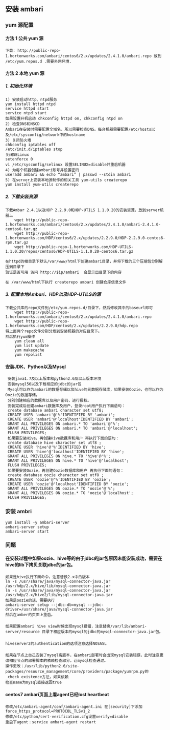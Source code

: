 ## 安装 ambari
### yum 源配置
#### 方法 1 公共 yum 源
    下载: http://public-repo-1.hortonworks.com/ambari/centos6/2.x/updates/2.4.1.0/ambari.repo 放到 /etc/yum.repos.d .需要外网环境.
#### 方法 2 本地 yum 源
##### 1. 初始化环境
    1) 安装启动http、ntpd服务
    yum install httpd ntpd 
    service httpd start
    service ntpd start
    如果设置开机启动 chkconfig httpd on, chkconfig ntpd on
    2) 检查DNS和NSCD
    Ambari在安装时需要配置全域名，所以需要检查DNS。每台机器需要配置/etc/hosts以及/etc/sysconfig/network中的hostname 
    3) 关闭防火墙
    chkconfig iptables off 
    /etc/init.d/iptables stop
    关闭SELinux
    setenforce 0
    vi /etc/sysconfig/selinux 设置SELINUX=disable并重启机器
    4) 为每个机器创建ambari账号并设置密码
    useradd ambari && echo “ambari” | passwd --stdin ambari 
    5) 在server上安装本地源制作的相关工具 yum-utils createrepo
    yum install yum-utils createrepo
##### 2. 下载安装资源
    下载Ambar 2.4.1以及HDP 2.2.9.0和HDP-UTILS 1.1.0.20的安装资源，放到server机器上
        wget http://public-repo-1.hortonworks.com/ambari/centos6/2.x/updates/2.4.1.0/ambari-2.4.1.0-centos6.tar.gz
        wget http://public-repo-1.hortonworks.com/HDP/centos6/2.x/updates/2.2.9.0/HDP-2.2.9.0-centos6-rpm.tar.gz
        wget http://public-repo-1.hortonworks.com/HDP-UTILS-1.1.0.20/repos/centos6/HDP-UTILS-1.1.0.20-centos6.tar.gz
          
    在httpd的根目录下默认/var/www/html下创建ambari目录，并将下载的三个压缩包分别解压到目录下
    验证是否可用 访问 http://$ip/ambari  会显示出目录下的内容
        
    在 /var/www/html下执行 createrepo ambari 创建仓库信息文件

##### 3. 配置本地Ambari、HDP以及HDP-UTILS的源
    下载公共库的repo文件到/etc/yum.repos.d/目录下，然后修改其中的baseurl即可
        wget http://public-repo-1.hortonworks.com/ambari/centos6/2.x/updates/2.4.1.0/ambari.repo
        wget http://public-repo-1.hortonworks.com/HDP/centos6/2.x/updates/2.2.9.0/hdp.repo
    将上面两个repo文件分别分发到安装机器的对应目录下。
    然后执行yum操作
        yum clean all
        yum list update
        yum makecache
        yum repolist
####  安装JDK、Python以及Mysql
     安装java1.7及以上版本和python2.6及以上版本环境
     安装mysql56以及下载相应的jdbc的jar包
     Mysql可以作为ambari的数据存储以及hive的元数据存储库，如果安装Oozie，也可以作为Oozie的数据存储。
     分别创建相应的数据库以及用户密码，进行授权。
     安装完成后创建ambari数据库及用户，登录root用户执行下面语句：
     create database ambari character set utf8;  
     CREATE USER 'ambari'@'%'IDENTIFIED BY 'ambari';
     CREATE USER 'ambari'@'localhost'IDENTIFIED BY 'ambari';
     GRANT ALL PRIVILEGES ON ambari.* TO 'ambari'@'%';
     GRANT ALL PRIVILEGES ON ambari.* TO 'ambari'@'localhost';
     FLUSH PRIVILEGES;
     如果要安装Hive，再创建Hive数据库和用户 再执行下面的语句：
     create database hive character set utf8 ;  
     CREATE USER 'hive'@'%'IDENTIFIED BY 'hive';
     CREATE USER 'hive'@'localhost'IDENTIFIED BY 'hive';
     GRANT ALL PRIVILEGES ON hive.* TO 'hive'@'%';
     GRANT ALL PRIVILEGES ON hive.* TO 'hive'@'localhost';
     FLUSH PRIVILEGES;
     如果要安装Oozie，再创建Oozie数据库和用户 再执行下面的语句：
     create database oozie character set utf8 ;  
     CREATE USER 'oozie'@'%'IDENTIFIED BY 'oozie';
     CREATE USER 'oozie'@'localhost'IDENTIFIED BY 'oozie';
     GRANT ALL PRIVILEGES ON oozie.* TO 'oozie'@'%';
     GRANT ALL PRIVILEGES ON oozie.* TO 'oozie'@'localhost';
     FLUSH PRIVILEGES; 
### 安装 ambri
    yum install -y ambari-server
    ambari-server setup
    ambari-server start
### 问题
#### 在安装过程中如果oozie、hive等的由于jdbc的jar包原因未能安装成功，需要在hive的lib下拷贝关联jdbc的jar包。
    如果是hive执行下面命令，注意替换2.x中的版本
    ln -s /usr/share/java/mysql-connector-java.jar /usr/hdp/2.x/hive/lib/mysql-connector-java.jar
    ln -s /usr/share/java/mysql-connector-java.jar /usr/hdp/2.x/hive2/lib/mysql-connector-java.jar
    如果是oozie的话，需要执行
    ambari-server setup --jdbc-db=mysql --jdbc-driver=/usr/share/java/mysql-connector-java.jar
    然后在amber的页面上重启。
#### 
    如果配置ambari hive view时候出现mysql报错，注意替换/var/lib/ambari-server/resource 目录下相应版本的mysql的jdbc的mysql-connector-java.jar包。
#### 
    hiveserver2的authentication的选项注意选择NOSASL
#### 
    如果在节点上自己安装了mysql高版本，在ambari部署时会出现mysql安装错误，此时注意更改相应节点的部署脚本的依赖检查部分，让mysql检查通过。
    操作更改：/usr/lib/python2.6/site-packages/resource_management/core/providers/package/yumrpm.py的_check_existence方法，如果依赖
    检查name为mysql直接返回true
#### centos7 ambari页面上看agent已经lost heartbeat
    修改/etc/ambari-agent/conf/ambari-agent.ini 在[security]下添加force_https_protocol=PROTOCOL_TLSv1_2
    修改/etc/python/cert-verification.cfg设置verify=disable
    重启下agent：service ambari-agent restart